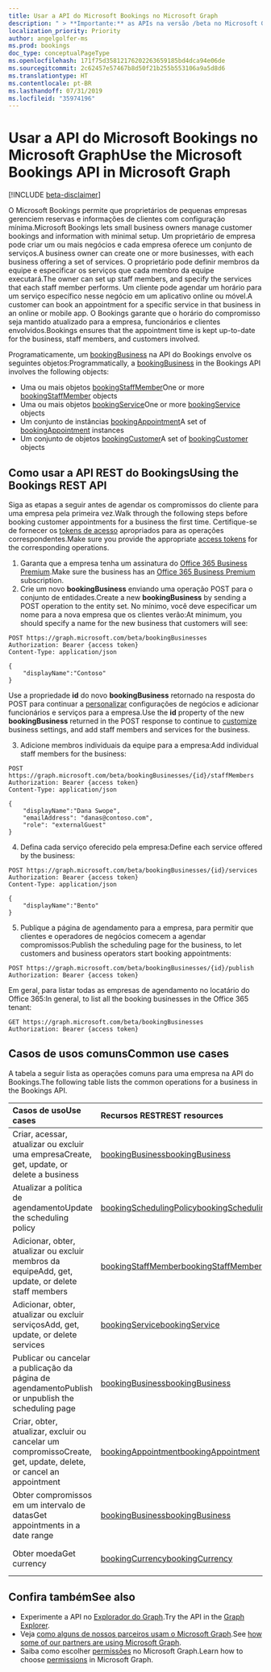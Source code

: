 ```yaml
---
title: Usar a API do Microsoft Bookings no Microsoft Graph
description: " > **Importante:** as APIs na versão /beta no Microsoft Graph estão em visualização e sujeitas a alterações. Não há suporte para o uso dessas APIs em aplicativos de produção."
localization_priority: Priority
author: angelgolfer-ms
ms.prod: bookings
doc_type: conceptualPageType
ms.openlocfilehash: 171f75d35812176202263659185bd4dca94e06de
ms.sourcegitcommit: 2c62457e57467b8d50f21b255b553106a9a5d8d6
ms.translationtype: HT
ms.contentlocale: pt-BR
ms.lasthandoff: 07/31/2019
ms.locfileid: "35974196"
---
```

# <a name="use-the-microsoft-bookings-api-in-microsoft-graph"></a><span data-ttu-id="59c63-104">Usar a API do Microsoft Bookings no Microsoft Graph</span><span class="sxs-lookup"><span data-stu-id="59c63-104">Use the Microsoft Bookings API in Microsoft Graph</span></span>

 [!INCLUDE [beta-disclaimer](../../includes/beta-disclaimer.md)]
 
<span data-ttu-id="59c63-105">O Microsoft Bookings permite que proprietários de pequenas empresas gerenciem reservas e informações de clientes com configuração mínima.</span><span class="sxs-lookup"><span data-stu-id="59c63-105">Microsoft Bookings lets small business owners manage customer bookings and information with minimal setup.</span></span> <span data-ttu-id="59c63-106">Um proprietário de empresa pode criar um ou mais negócios e cada empresa oferece um conjunto de serviços.</span><span class="sxs-lookup"><span data-stu-id="59c63-106">A business owner can create one or more businesses, with each business offering a set of services.</span></span> <span data-ttu-id="59c63-107">O proprietário pode definir membros da equipe e especificar os serviços que cada membro da equipe executará.</span><span class="sxs-lookup"><span data-stu-id="59c63-107">The owner can set up staff members, and specify the services that each staff member performs.</span></span> <span data-ttu-id="59c63-108">Um cliente pode agendar um horário para um serviço específico nesse negócio em um aplicativo online ou móvel.</span><span class="sxs-lookup"><span data-stu-id="59c63-108">A customer can book an appointment for a specific service in that business in an online or mobile app.</span></span> <span data-ttu-id="59c63-109">O Bookings garante que o horário do compromisso seja mantido atualizado para a empresa, funcionários e clientes envolvidos.</span><span class="sxs-lookup"><span data-stu-id="59c63-109">Bookings ensures that the appointment time is kept up-to-date for the business, staff members, and customers involved.</span></span>

<span data-ttu-id="59c63-110">Programaticamente, um [bookingBusiness](bookingbusiness.md) na API do Bookings envolve os seguintes objetos:</span><span class="sxs-lookup"><span data-stu-id="59c63-110">Programmatically, a [bookingBusiness](bookingbusiness.md) in the Bookings API involves the following objects:</span></span>
 
- <span data-ttu-id="59c63-111">Uma ou mais objetos [bookingStaffMember](bookingstaffmember.md)</span><span class="sxs-lookup"><span data-stu-id="59c63-111">One or more [bookingStaffMember](bookingstaffmember.md) objects</span></span>
- <span data-ttu-id="59c63-112">Uma ou mais objetos [bookingService](bookingservice.md)</span><span class="sxs-lookup"><span data-stu-id="59c63-112">One or more [bookingService](bookingservice.md) objects</span></span>
- <span data-ttu-id="59c63-113">Um conjunto de instâncias [bookingAppointment](bookingappointment.md)</span><span class="sxs-lookup"><span data-stu-id="59c63-113">A set of [bookingAppointment](bookingappointment.md) instances</span></span>
- <span data-ttu-id="59c63-114">Um conjunto de objetos [bookingCustomer](bookingcustomer.md)</span><span class="sxs-lookup"><span data-stu-id="59c63-114">A set of [bookingCustomer](bookingcustomer.md) objects</span></span>

## <a name="using-the-bookings-rest-api"></a><span data-ttu-id="59c63-115">Como usar a API REST do Bookings</span><span class="sxs-lookup"><span data-stu-id="59c63-115">Using the Bookings REST API</span></span>

<span data-ttu-id="59c63-116">Siga as etapas a seguir antes de agendar os compromissos do cliente para uma empresa pela primeira vez.</span><span class="sxs-lookup"><span data-stu-id="59c63-116">Walk through the following steps before booking customer appointments for a business the first time.</span></span> <span data-ttu-id="59c63-117">Certifique-se de fornecer os [tokens de acesso](/graph/auth-overview) apropriados para as operações correspondentes.</span><span class="sxs-lookup"><span data-stu-id="59c63-117">Make sure you provide the appropriate [access tokens](/graph/auth-overview) for the corresponding operations.</span></span>

1. <span data-ttu-id="59c63-118">Garanta que a empresa tenha um assinatura do [Office 365 Business Premium](https://products.office.com/en-us/business/office-365-business-premium).</span><span class="sxs-lookup"><span data-stu-id="59c63-118">Make sure the business has an [Office 365 Business Premium](https://products.office.com/en-us/business/office-365-business-premium) subscription.</span></span>
2. <span data-ttu-id="59c63-119">Crie um novo **bookingBusiness** enviando uma operação POST para o conjunto de entidades.</span><span class="sxs-lookup"><span data-stu-id="59c63-119">Create a new **bookingBusiness** by sending a POST operation to the entity set.</span></span> <span data-ttu-id="59c63-120">No mínimo, você deve especificar um nome para a nova empresa que os clientes verão:</span><span class="sxs-lookup"><span data-stu-id="59c63-120">At minimum, you should specify a name for the new business that customers will see:</span></span>
<!-- { "blockType": "ignored" } -->
```http
POST https://graph.microsoft.com/beta/bookingBusinesses
Authorization: Bearer {access token}
Content-Type: application/json

{
    "displayName":"Contoso"
}
```
<span data-ttu-id="59c63-121">Use a propriedade **id** do novo **bookingBusiness** retornado na resposta do POST para continuar a [personalizar](../api/bookingbusiness-update.md) configurações de negócios e adicionar funcionários e serviços para a empresa.</span><span class="sxs-lookup"><span data-stu-id="59c63-121">Use the **id** property of the new **bookingBusiness** returned in the POST response to continue to [customize](../api/bookingbusiness-update.md) business settings, and add staff members and services for the business.</span></span>

3. <span data-ttu-id="59c63-122">Adicione membros individuais da equipe para a empresa:</span><span class="sxs-lookup"><span data-stu-id="59c63-122">Add individual staff members for the business:</span></span>
<!-- { "blockType": "ignored" } -->
```http
POST https://graph.microsoft.com/beta/bookingBusinesses/{id}/staffMembers
Authorization: Bearer {access token}
Content-Type: application/json

{
    "displayName":"Dana Swope",
    "emailAddress": "danas@contoso.com",
    "role": "externalGuest"
}
```
4. <span data-ttu-id="59c63-123">Defina cada serviço oferecido pela empresa:</span><span class="sxs-lookup"><span data-stu-id="59c63-123">Define each service offered by the business:</span></span>
<!-- { "blockType": "ignored" } -->
```http
POST https://graph.microsoft.com/beta/bookingBusinesses/{id}/services
Authorization: Bearer {access token}
Content-Type: application/json

{
    "displayName":"Bento"
}
```
5. <span data-ttu-id="59c63-124">Publique a página de agendamento para a empresa, para permitir que clientes e operadores de negócios comecem a agendar compromissos:</span><span class="sxs-lookup"><span data-stu-id="59c63-124">Publish the scheduling page for the business, to let customers and business operators start booking appointments:</span></span>
<!-- { "blockType": "ignored" } -->
```http
POST https://graph.microsoft.com/beta/bookingBusinesses/{id}/publish
Authorization: Bearer {access token}
```

<span data-ttu-id="59c63-125">Em geral, para listar todas as empresas de agendamento no locatário do Office 365:</span><span class="sxs-lookup"><span data-stu-id="59c63-125">In general, to list all the booking businesses in the Office 365 tenant:</span></span>
<!-- { "blockType": "ignored" } -->
```http
GET https://graph.microsoft.com/beta/bookingBusinesses
Authorization: Bearer {access token}
```

## <a name="common-use-cases"></a><span data-ttu-id="59c63-126">Casos de usos comuns</span><span class="sxs-lookup"><span data-stu-id="59c63-126">Common use cases</span></span> 

<span data-ttu-id="59c63-127">A tabela a seguir lista as operações comuns para uma empresa na API do Bookings.</span><span class="sxs-lookup"><span data-stu-id="59c63-127">The following table lists the common operations for a business in the Bookings API.</span></span>

| <span data-ttu-id="59c63-128">Casos de uso</span><span class="sxs-lookup"><span data-stu-id="59c63-128">Use cases</span></span>        | <span data-ttu-id="59c63-129">Recursos REST</span><span class="sxs-lookup"><span data-stu-id="59c63-129">REST resources</span></span> | <span data-ttu-id="59c63-130">Confira também</span><span class="sxs-lookup"><span data-stu-id="59c63-130">See also</span></span> |
|:---------------|:--------|:----------|
| <span data-ttu-id="59c63-131">Criar, acessar, atualizar ou excluir uma empresa</span><span class="sxs-lookup"><span data-stu-id="59c63-131">Create, get, update, or delete a business</span></span> | [<span data-ttu-id="59c63-132">bookingBusiness</span><span class="sxs-lookup"><span data-stu-id="59c63-132">bookingBusiness</span></span>](bookingbusiness.md) | [<span data-ttu-id="59c63-133">Métodos de bookingBusiness</span><span class="sxs-lookup"><span data-stu-id="59c63-133">Methods of bookingBusiness</span></span>](bookingbusiness.md#methods) |
| <span data-ttu-id="59c63-134">Atualizar a política de agendamento</span><span class="sxs-lookup"><span data-stu-id="59c63-134">Update the scheduling policy</span></span> | [<span data-ttu-id="59c63-135">bookingSchedulingPolicy</span><span class="sxs-lookup"><span data-stu-id="59c63-135">bookingSchedulingPolicy</span></span>](bookingschedulingpolicy.md) | [<span data-ttu-id="59c63-136">Atualizar um bookingBusiness</span><span class="sxs-lookup"><span data-stu-id="59c63-136">Update a bookingBusiness</span></span>](../api/bookingbusiness-update.md) |
| <span data-ttu-id="59c63-137">Adicionar, obter, atualizar ou excluir membros da equipe</span><span class="sxs-lookup"><span data-stu-id="59c63-137">Add, get, update, or delete staff members</span></span> | [<span data-ttu-id="59c63-138">bookingStaffMember</span><span class="sxs-lookup"><span data-stu-id="59c63-138">bookingStaffMember</span></span>](bookingstaffmember.md) | [<span data-ttu-id="59c63-139">Métodos de bookingStaffMember</span><span class="sxs-lookup"><span data-stu-id="59c63-139">Methods of bookingStaffMember</span></span>](bookingstaffmember.md#methods)  |
| <span data-ttu-id="59c63-140">Adicionar, obter, atualizar ou excluir serviços</span><span class="sxs-lookup"><span data-stu-id="59c63-140">Add, get, update, or delete services</span></span> | [<span data-ttu-id="59c63-141">bookingService</span><span class="sxs-lookup"><span data-stu-id="59c63-141">bookingService</span></span>](bookingservice.md) | [<span data-ttu-id="59c63-142">Métodos de bookingService</span><span class="sxs-lookup"><span data-stu-id="59c63-142">Methods of bookingService</span></span>](bookingservice.md#methods)  |
| <span data-ttu-id="59c63-143">Publicar ou cancelar a publicação da página de agendamento</span><span class="sxs-lookup"><span data-stu-id="59c63-143">Publish or unpublish the scheduling page</span></span> | [<span data-ttu-id="59c63-144">bookingBusiness</span><span class="sxs-lookup"><span data-stu-id="59c63-144">bookingBusiness</span></span>](bookingbusiness.md) | [<span data-ttu-id="59c63-145">publish</span><span class="sxs-lookup"><span data-stu-id="59c63-145">publish</span></span>](../api/bookingbusiness-publish.md) <br> [<span data-ttu-id="59c63-146">unpublish</span><span class="sxs-lookup"><span data-stu-id="59c63-146">unpublish</span></span>](../api/bookingbusiness-unpublish.md) |
| <span data-ttu-id="59c63-147">Criar, obter, atualizar, excluir ou cancelar um compromisso</span><span class="sxs-lookup"><span data-stu-id="59c63-147">Create, get, update, delete, or cancel an appointment</span></span> | [<span data-ttu-id="59c63-148">bookingAppointment</span><span class="sxs-lookup"><span data-stu-id="59c63-148">bookingAppointment</span></span>](bookingappointment.md) | [<span data-ttu-id="59c63-149">Métodos de bookingAppointment</span><span class="sxs-lookup"><span data-stu-id="59c63-149">Methods of bookingAppointment</span></span>](bookingappointment.md#methods)  |
| <span data-ttu-id="59c63-150">Obter compromissos em um intervalo de datas</span><span class="sxs-lookup"><span data-stu-id="59c63-150">Get appointments in a date range</span></span> | [<span data-ttu-id="59c63-151">bookingBusiness</span><span class="sxs-lookup"><span data-stu-id="59c63-151">bookingBusiness</span></span>](bookingbusiness.md) | [<span data-ttu-id="59c63-152">Listar o calendarView do Bookings</span><span class="sxs-lookup"><span data-stu-id="59c63-152">List Bookings calendarView</span></span>](../api/bookingbusiness-list-calendarview.md) |
| <span data-ttu-id="59c63-153">Obter moeda</span><span class="sxs-lookup"><span data-stu-id="59c63-153">Get currency</span></span> | [<span data-ttu-id="59c63-154">bookingCurrency</span><span class="sxs-lookup"><span data-stu-id="59c63-154">bookingCurrency</span></span>](bookingcurrency.md) | [<span data-ttu-id="59c63-155">Métodos de bookingCurrency</span><span class="sxs-lookup"><span data-stu-id="59c63-155">Methods of bookingCurrency</span></span>](bookingcurrency.md#methods) |


## <a name="see-also"></a><span data-ttu-id="59c63-156">Confira também</span><span class="sxs-lookup"><span data-stu-id="59c63-156">See also</span></span>

- <span data-ttu-id="59c63-157">Experimente a API no [Explorador do Graph](https://developer.microsoft.com/graph/graph-explorer).</span><span class="sxs-lookup"><span data-stu-id="59c63-157">Try the API in the [Graph Explorer](https://developer.microsoft.com/graph/graph-explorer).</span></span>
- <span data-ttu-id="59c63-158">Veja [como alguns de nossos parceiros usam o Microsoft Graph](https://developer.microsoft.com/graph/graph/examples#partners).</span><span class="sxs-lookup"><span data-stu-id="59c63-158">See [how some of our partners are using Microsoft Graph](https://developer.microsoft.com/graph/graph/examples#partners).</span></span>
- <span data-ttu-id="59c63-159">Saiba como escolher [permissões](/graph/permissions-reference) no Microsoft Graph.</span><span class="sxs-lookup"><span data-stu-id="59c63-159">Learn how to choose [permissions](/graph/permissions-reference) in Microsoft Graph.</span></span>
